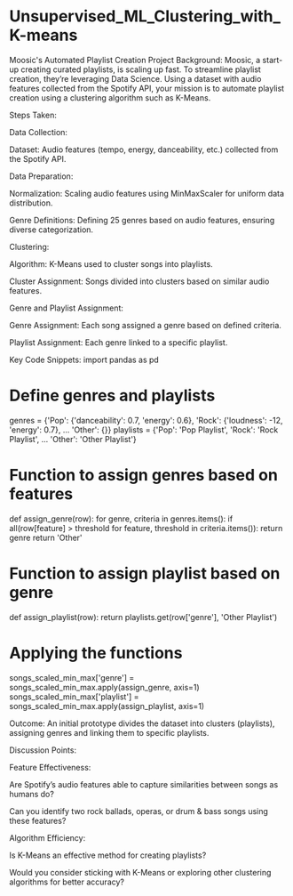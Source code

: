 # Unsupervised_ML_Clustering_with_K-means

Moosic's Automated Playlist Creation Project
Background: Moosic, a start-up creating curated playlists, is scaling up fast. To streamline playlist creation, they’re leveraging Data Science. Using a dataset with audio features collected from the Spotify API, your mission is to automate playlist creation using a clustering algorithm such as K-Means.

Steps Taken:

Data Collection:

Dataset: Audio features (tempo, energy, danceability, etc.) collected from the Spotify API.

Data Preparation:

Normalization: Scaling audio features using MinMaxScaler for uniform data distribution.

Genre Definitions: Defining 25 genres based on audio features, ensuring diverse categorization.

Clustering:

Algorithm: K-Means used to cluster songs into playlists.

Cluster Assignment: Songs divided into clusters based on similar audio features.

Genre and Playlist Assignment:

Genre Assignment: Each song assigned a genre based on defined criteria.

Playlist Assignment: Each genre linked to a specific playlist.

Key Code Snippets:
import pandas as pd

# Define genres and playlists
genres = {'Pop': {'danceability': 0.7, 'energy': 0.6}, 'Rock': {'loudness': -12, 'energy': 0.7}, ... 'Other': {}}
playlists = {'Pop': 'Pop Playlist', 'Rock': 'Rock Playlist', ... 'Other': 'Other Playlist'}

# Function to assign genres based on features
def assign_genre(row):
    for genre, criteria in genres.items():
        if all(row[feature] > threshold for feature, threshold in criteria.items()):
            return genre
    return 'Other'

# Function to assign playlist based on genre
def assign_playlist(row):
    return playlists.get(row['genre'], 'Other Playlist')

# Applying the functions
songs_scaled_min_max['genre'] = songs_scaled_min_max.apply(assign_genre, axis=1)
songs_scaled_min_max['playlist'] = songs_scaled_min_max.apply(assign_playlist, axis=1)

Outcome: An initial prototype divides the dataset into clusters (playlists), assigning genres and linking them to specific playlists.

Discussion Points:

Feature Effectiveness:

Are Spotify’s audio features able to capture similarities between songs as humans do?

Can you identify two rock ballads, operas, or drum & bass songs using these features?

Algorithm Efficiency:

Is K-Means an effective method for creating playlists?

Would you consider sticking with K-Means or exploring other clustering algorithms for better accuracy?
